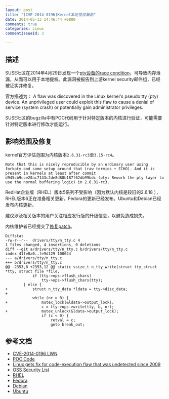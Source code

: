 ```yaml
---
layout: post
title: "[CVE-2014-0196]Kernel本地提权漏洞"
date: 2014-05-13 14:46:44 +0800
comments: true
categories: Linux
commentIssueId: 3

---
```


## 描述

SUSE社区在2014年4月29日发现一个[pty设备的race condition](https://bugzilla.novell.com/show_bug.cgi?id=875690)，可导致内存泄漏，从而可以用于本地提权。此漏洞被报告到上游kernel security邮件组，已经被证实并修复。

官方描述为：
    A flaw was discovered in the Linux kernel's pseudo tty (pty) device.
	An unprivileged user could exploit this flaw to cause a denial
	of service (system crash) or potentially gain administrator privileges.

SUSE社区的bugzilla中有POC代码用于针对特定版本的内核进行验证，可能需要针对特定版本进行修改才能运行。

## 影响范围及修复

kernel官方评估范围为内核版本```2.6.31-rc3```至```3.15-rc4```。

    Note that this is nicely reproducible by an ordinary user using
    forkpty and some setup around that (raw termios + ECHO). And it is
    present in kernels at least after commit
    d945cb9cce20ac7143c2de8d88b187f62db99bdc (pty: Rework the pty layer to
    use the normal buffering logic) in 2.6.31-rc3.

RedHat企业版（RHEL）版本5系列不受影响（因为默认内核是较旧的2.6.18 ），RHEL版本6正在准备相关更新，Fedora的更新已经发布。Ubuntu和Debian已经发布内核更新。

建议涉及相关版本的用户关注相应发行版的升级信息，以避免造成损失。

内核维护者已经提交了[修复patch](http://git.kernel.org/cgit/linux/kernel/git/torvalds/linux.git/commit/?id=4291086b1f081b869c6d79e5b7441633dc3ace00)。

    Diffstat
    -rw-r--r--	drivers/tty/n_tty.c	4	
    1 files changed, 4 insertions, 0 deletions
    diff --git a/drivers/tty/n_tty.c b/drivers/tty/n_tty.c
    index 41fe8a0..fe9d129 100644
    --- a/drivers/tty/n_tty.c
    +++ b/drivers/tty/n_tty.c
    @@ -2353,8 +2353,12 @@ static ssize_t n_tty_write(struct tty_struct *tty, struct file *file,
     			if (tty->ops->flush_chars)
     				tty->ops->flush_chars(tty);
     		} else {
    +			struct n_tty_data *ldata = tty->disc_data;
    +
     			while (nr > 0) {
    +				mutex_lock(&ldata->output_lock);
     				c = tty->ops->write(tty, b, nr);
    +				mutex_unlock(&ldata->output_lock);
     				if (c < 0) {
     					retval = c;
     					goto break_out;


## 参考文档

* [CVE-2014-0196 LWN](http://lwn.net/Vulnerabilities/597474/)
* [POC Code](http://bugfuzz.com/stuff/cve-2014-0196-md.c)
* [
Linux gets fix for code-execution flaw that was undetected since 2009](http://arstechnica.com/security/2014/05/linux-gets-fix-for-code-execution-flaw-that-went-unpatched-since-2009/)
* [OSS Security List](http://www.openwall.com/lists/oss-security/2014/05/05/6)
* [RHEL](https://bugzilla.redhat.com/show_bug.cgi?id=1094232)
* [Fedora](https://bugzilla.redhat.com/show_bug.cgi?id=1094240)
* [Debian](https://lists.debian.org/debian-security-announce/2014/msg00107.html)
* [Ubuntu](http://people.canonical.com/~ubuntu-security/cve/2014/CVE-2014-0196.html)
